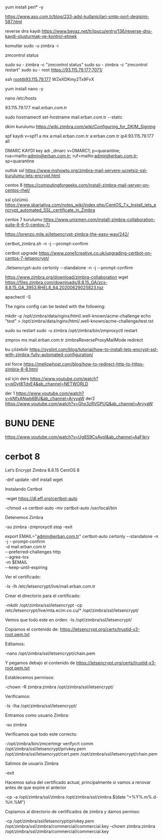 yum install perl* -y


https://www.aso.com.tr/blog/233-adsl-kullanicilari-smtp-port-degisimi-587.html

reverse dns kaydı 
https://www.beyaz.net/tr/ipucu/entry/136/reverse-dns-kaydi-olusturmak-ve-kontrol-etmek

komutlar 
sudo -u zimbra -i

zmcontrol status

sudo su - zimbra -c "zmcontrol status"
sudo su - zimbra -c "zmcontrol restart"
sudo su - root 
https://93.115.79.177:7071/

ssh root@93.115.79.177  WZeXDKmy2Tx9FvX

yum  install nano -y

nano /etc/hosts

93.115.79.177 mail.erban.com.tr

sudo hostnamectl set-hostname mail.erban.com.tr  --static



dkim kurulumu 
https://wiki.zimbra.com/wiki/Configuring_for_DKIM_Signing

spf kaydı 
v=spf1 a mx a:mail.erban.com.tr a:erban.com.tr ip4:93.115.79.177 all 

DMARC KAYDI key adı _dmarc
v=DMARC1; p=quarantine; rua=mailto:admin@erban.com.tr; ruf=mailto:admin@erban.com.tr; sp=quarantine

outlok ssl 
https://www.mshowto.org/zimbra-mail-servere-ucretsiz-ssl-kurulumu-lets-encrypt.html

centos 8 
https://computingforgeeks.com/install-zimbra-mail-server-on-centos-rhel/

ssl çözümü
https://www.sbarjatiya.com/notes_wiki/index.php/CentOS_7.x_Install_lets_encrypt_automated_SSL_certificate_in_Zimbra


centos 7 kurulumu 
https://www.unixmen.com/install-zimbra-collaboration-suite-8-6-0-centos-7/


https://lorenzo.mile.si/letsencrypt-zimbra-the-easy-way/242/

certbot_zimbra.sh -n -j  --prompt-confirm

certbot upgrade 
https://www.zone1creative.co.uk/upgrading-certbot-on-centos-7-letsencrypt/


./letsencrypt-auto certonly --standalone -n -j  --prompt-confirm

https://www.zimbra.org/download/zimbra-collaboration
wget https://files.zimbra.com/downloads/8.8.15_GA/zcs-8.8.15_GA_3953.RHEL8_64.20200629025823.tgz


 apachectl -S

The nginx config can be tested with the following:

 mkdir -p /opt/zimbra/data/nginx/html/.well-known/acme-challenge
 echo "test" > /opt/zimbra/data/nginx/html/.well-known/acme-challenge/test.txt

 sudo su restart
 sudo -u zimbra /opt/zimbra/bin/zmproxyctl restart


 zmprov ms mail.erban.com.tr zimbraReverseProxyMailMode redirect


bu çözebilir 
https://syslint.com/blog/tutorial/how-to-install-lets-encrypt-ssl-with-zimbra-fully-automated-configuration/

ssl force 
https://mellowhost.com/blog/how-to-redirect-http-to-https-zimbra-8-8.html





ssl için ders 
https://www.youtube.com/watch?v=qi0yt8TdxE4&ab_channel=NETWORLD

der 1 https://www.youtube.com/watch?v=kNfxANwb6BU&ab_channel=AryyaW 
der2 https://www.youtube.com/watch?v=Ghx3zRVGPUQ&ab_channel=AryyaW

# BUNU DENE 
https://www.youtube.com/watch?v=Ug8S9CsAvpI&ab_channel=AaFikry

# cerbot 8 

Let’s Encrypt Zimbra 8.8.15 CentOS 8

-dnf update
-dnf install wget

Instalando Certbot

-wget https://dl.eff.org/certbot-auto

-chmod +x certbot-auto
-mv certbot-auto /usr/local/bin

Detenemos Zimbra

-su zimbra
-zmproxyctl stop
-exit

export EMAIL="admin@erban.com.tr"
certbot-auto certonly --standalone  -n -j  --prompt-confirm \
-d mail.erban.com.tr \
--preferred-challenges http \
--agree-tos \
-m $EMAIL \
--keep-until-expiring

Ver el certificado:

-ls -lh /etc/letsencrypt/live/mail.erban.com.tr

Crear el directorio para el certificado:

-mkdir /opt/zimbra/ssl/letsencrypt
-cp /etc/letsencrypt/live/mta.ecim.co.cu/* /opt/zimbra/ssl/letsencrypt/

Vemos que todo este en orden:
-ls /opt/zimbra/ssl/letsencrypt/

Copiamos el contenido de:
https://letsencrypt.org/certs/trustid-x3-root.pem.txt

Editamos:

-nano /opt/zimbra/ssl/letsencrypt/chain.pem

Y pegamos debajo el contenido de https://letsencrypt.org/certs/trustid-x3-root.pem.txt

Establecemos permisos:

-chown -R zimbra:zimbra /opt/zimbra/ssl/letsencrypt/

Verificamos:

-ls -lha /opt/zimbra/ssl/letsencrypt/

Entramos como usuario Zimbra:

-su zimbra

Verificamos que todo este correcto:

-/opt/zimbra/bin/zmcertmgr verifycrt comm /opt/zimbra/ssl/letsencrypt/privkey.pem /opt/zimbra/ssl/letsencrypt/cert.pem /opt/zimbra/ssl/letsencrypt/chain.pem

Salimos de usuario Zimbra

-exit

Hacemos salva del certificado actual, principalmente si vamos a renovar antes de que expire el anterior

-cp -a /opt/zimbra/ssl/zimbra /opt/zimbra/ssl/zimbra.$(date "+%Y%.m%.d-%H.%M")

Copiamos al directorio de certificados de zimbra y damos permiso:

-cp /opt/zimbra/ssl/letsencrypt/privkey.pem /opt/zimbra/ssl/zimbra/commercial/commercial.key
-chown zimbra:zimbra /opt/zimbra/ssl/zimbra/commercial/commercial.key
